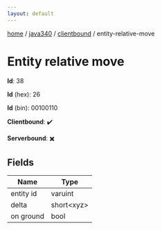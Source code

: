 ```yaml
---
layout: default
---
```


[home](/)  /  [java340](/protocol/java340)  /  [clientbound](/protocol/java340/clientbound)  /  entity-relative-move

# Entity relative move

**Id**: 38

**Id** (hex): 26

**Id** (bin): 00100110

**Clientbound**: ✔️

**Serverbound**: ✖️

## Fields

Name | Type
---|---
entity id | varuint
delta | short&lt;xyz&gt;
on ground | bool
